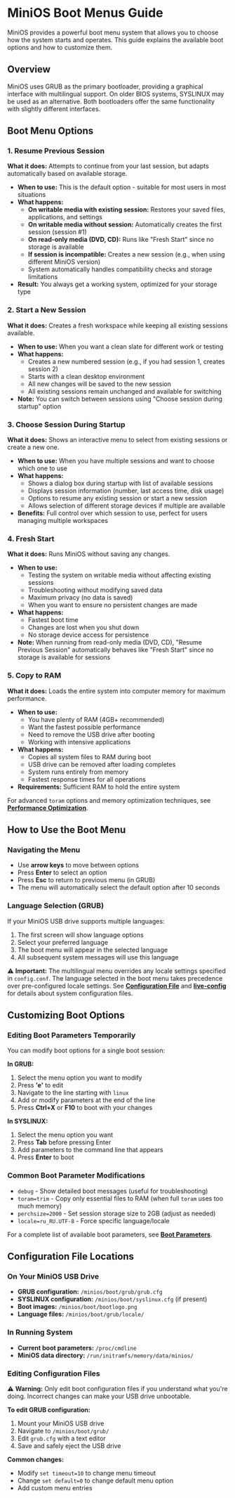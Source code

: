 # MiniOS Boot Menus Guide

MiniOS provides a powerful boot menu system that allows you to choose how the system starts and operates. This guide explains the available boot options and how to customize them.

## Overview

MiniOS uses GRUB as the primary bootloader, providing a graphical interface with multilingual support. On older BIOS systems, SYSLINUX may be used as an alternative. Both bootloaders offer the same functionality with slightly different interfaces.

## Boot Menu Options

### 1. Resume Previous Session
**What it does:** Attempts to continue from your last session, but adapts automatically based on available storage.

- **When to use:** This is the default option - suitable for most users in most situations
- **What happens:** 
  - **On writable media with existing session:** Restores your saved files, applications, and settings
  - **On writable media without session:** Automatically creates the first session (session #1)
  - **On read-only media (DVD, CD):** Runs like "Fresh Start" since no storage is available
  - **If session is incompatible:** Creates a new session (e.g., when using different MiniOS version)
  - System automatically handles compatibility checks and storage limitations
- **Result:** You always get a working system, optimized for your storage type

### 2. Start a New Session
**What it does:** Creates a fresh workspace while keeping all existing sessions available.

- **When to use:** When you want a clean slate for different work or testing
- **What happens:**
  - Creates a new numbered session (e.g., if you had session 1, creates session 2)
  - Starts with a clean desktop environment
  - All new changes will be saved to the new session
  - All existing sessions remain unchanged and available for switching
- **Note:** You can switch between sessions using "Choose session during startup" option

### 3. Choose Session During Startup
**What it does:** Shows an interactive menu to select from existing sessions or create a new one.

- **When to use:** When you have multiple sessions and want to choose which one to use
- **What happens:**
  - Shows a dialog box during startup with list of available sessions
  - Displays session information (number, last access time, disk usage)
  - Options to resume any existing session or start a new session
  - Allows selection of different storage devices if multiple are available
- **Benefits:** Full control over which session to use, perfect for users managing multiple workspaces

### 4. Fresh Start
**What it does:** Runs MiniOS without saving any changes.

- **When to use:** 
  - Testing the system on writable media without affecting existing sessions
  - Troubleshooting without modifying saved data
  - Maximum privacy (no data is saved)
  - When you want to ensure no persistent changes are made
- **What happens:**
  - Fastest boot time
  - Changes are lost when you shut down
  - No storage device access for persistence
- **Note:** When running from read-only media (DVD, CD), "Resume Previous Session" automatically behaves like "Fresh Start" since no storage is available for sessions

### 5. Copy to RAM
**What it does:** Loads the entire system into computer memory for maximum performance.

- **When to use:**
  - You have plenty of RAM (4GB+ recommended)
  - Want the fastest possible performance
  - Need to remove the USB drive after booting
  - Working with intensive applications
- **What happens:**
  - Copies all system files to RAM during boot
  - USB drive can be removed after loading completes
  - System runs entirely from memory
  - Fastest response times for all operations
- **Requirements:** Sufficient RAM to hold the entire system

For advanced `toram` options and memory optimization techniques, see **[Performance Optimization](Performance-Optimization.md)**.

## How to Use the Boot Menu

### Navigating the Menu
- Use **arrow keys** to move between options
- Press **Enter** to select an option
- Press **Esc** to return to previous menu (in GRUB)
- The menu will automatically select the default option after 10 seconds

### Language Selection (GRUB)
If your MiniOS USB drive supports multiple languages:
1. The first screen will show language options
2. Select your preferred language
3. The boot menu will appear in the selected language
4. All subsequent system messages will use this language

⚠️ **Important:** The multilingual menu overrides any locale settings specified in `config.conf`. The language selected in the boot menu takes precedence over pre-configured locale settings. See **[Configuration File](Configuration-File.md)** and **[live-config](live-config.md)** for details about system configuration files.

## Customizing Boot Options

### Editing Boot Parameters Temporarily
You can modify boot options for a single boot session:

**In GRUB:**
1. Select the menu option you want to modify
2. Press **'e'** to edit
3. Navigate to the line starting with `linux`
4. Add or modify parameters at the end of the line
5. Press **Ctrl+X** or **F10** to boot with your changes

**In SYSLINUX:**
1. Select the menu option you want
2. Press **Tab** before pressing Enter
3. Add parameters to the command line that appears
4. Press **Enter** to boot

### Common Boot Parameter Modifications
- `debug` - Show detailed boot messages (useful for troubleshooting)
- `toram=trim` - Copy only essential files to RAM (when full `toram` uses too much memory)
- `perchsize=2000` - Set session storage size to 2GB (adjust as needed)
- `locale=ru_RU.UTF-8` - Force specific language/locale

For a complete list of available boot parameters, see **[Boot Parameters](Boot-Parameters.md)**.

## Configuration File Locations

### On Your MiniOS USB Drive
- **GRUB configuration:** `/minios/boot/grub/grub.cfg`
- **SYSLINUX configuration:** `/minios/boot/syslinux.cfg` (if present)
- **Boot images:** `/minios/boot/bootlogo.png`
- **Language files:** `/minios/boot/grub/locale/`

### In Running System
- **Current boot parameters:** `/proc/cmdline`
- **MiniOS data directory:** `/run/initramfs/memory/data/minios/`

### Editing Configuration Files

⚠️ **Warning:** Only edit boot configuration files if you understand what you're doing. Incorrect changes can make your USB drive unbootable.

**To edit GRUB configuration:**
1. Mount your MiniOS USB drive
2. Navigate to `/minios/boot/grub/`
3. Edit `grub.cfg` with a text editor
4. Save and safely eject the USB drive

**Common changes:**
- Modify `set timeout=10` to change menu timeout
- Change `set default=0` to change default menu option
- Add custom menu entries

